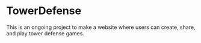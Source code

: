 # TowerDefense
This is an ongoing project to make a website where users can create, share, and play tower defense games.
